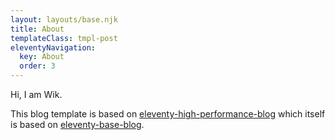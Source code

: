 ```yaml
---
layout: layouts/base.njk
title: About
templateClass: tmpl-post
eleventyNavigation:
  key: About
  order: 3
---
```


Hi, I am Wik.

This blog template is based on [eleventy-high-performance-blog](https://www.industrialempathy.com/posts/eleventy-high-performance-blog/) which itself is based on [eleventy-base-blog](https://github.com/11ty/eleventy-base-blog).
